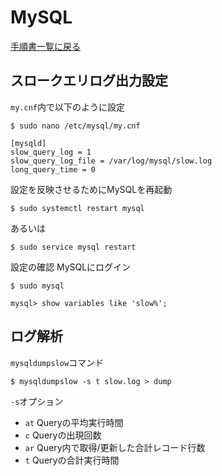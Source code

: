# MySQL

[手順書一覧に戻る](./README.md)

## スロークエリログ出力設定
`my.cnf`内で以下のように設定
```
$ sudo nano /etc/mysql/my.cnf

[mysqld]
slow_query_log = 1
slow_query_log_file = /var/log/mysql/slow.log
long_query_time = 0
```

設定を反映させるためにMySQLを再起動
```
$ sudo systemctl restart mysql
```
あるいは
```
$ sudo service mysql restart
```

設定の確認
MySQLにログイン
```
$ sudo mysql

mysql> show variables like 'slow%';
```

## ログ解析
`mysqldumpslow`コマンド
```
$ mysqldumpslow -s t slow.log > dump
```
`-s`オプション
- `at` Queryの平均実行時間
- `c`  Queryの出現回数
- `ar` Query内で取得/更新した合計レコード行数
- `t`  Queryの合計実行時間